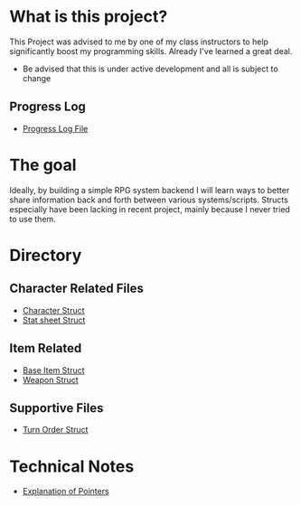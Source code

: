 ﻿# What is this project?
This Project was advised to me by one of my class 
instructors to help significantly boost my
programming skills. 
Already I've learned a great deal.
* Be advised that this is under active development and all is subject to change

## Progress Log
* [Progress Log File](./SupportingDocuments/ProgressLog.md)
# The goal
Ideally, by building a simple RPG system backend I will
learn ways to better share information back and forth between
various systems/scripts. Structs especially have been lacking
in recent project, mainly because I never tried to use them.

# Directory
## Character Related Files
* [Character Struct](./Characters/Character.h)
* [Stat sheet Struct](./Characters/Stats.h)

## Item Related
* [Base Item Struct](./ItemRelated/Item.h)
* [Weapon Struct](./ItemRelated/Weapons/Weapon.h)

## Supportive Files
* [Turn Order Struct](./Supportive/Turns/TurnOrder.h)

# Technical Notes
* [Explanation of Pointers](./SupportingDocuments/Pointers.md)